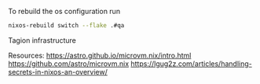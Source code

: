 To rebuild the os configuration run

```bash
nixos-rebuild switch --flake .#qa
```

Tagion infrastructure

Resources:
https://astro.github.io/microvm.nix/intro.html
https://github.com/astro/microvm.nix
https://lgug2z.com/articles/handling-secrets-in-nixos-an-overview/
